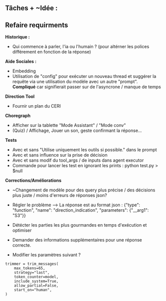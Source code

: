 ## Tâches + ~Idée :

Refaire requirments
----
**Historique :**
- Qui commence à parler, l'ia ou l'humain ? (pour altérner les polices différement en fonction de la réponse)

**Aide Sociales :**
- Embedding
- Utilisation de "config" pour exécuter un nouveau thread et suggérer la requête via une utilisation du modèle avec un autre "prompt".
 **Compliqué** car signifierait passer sur de l'asyncrone / manque de temps

**Direction Tool**
- Fournir un plan du CERI

**Choregraph**
- Afficher sur la tablette "Mode Assistant" / "Mode conv"
- (Quiz) / Affichage, Jouer un son, geste confirmant la réponse...

**Tests**
- Avec et sans "Utilise uniquement les outils si possible." dans le prompt
- Avec et sans influence sur la prise de décision
- Avec et sans modif du tool_args / de inputs dans agent executor
- Commande pour lancer les test en ignorant les prints : python test.py > $null

**Corrections/Améliorations**
- ~Changement de modèle pour des query plus précise / des décisions plus juste / moins d'erreurs de réponses json?
- Régler le problème --> La réponse est au format json :  {"type": "function", "name": "direction_indication", "parameters": {"__arg1": "S3"}}

- Détécter les parties les plus gourmandes en temps d'exécution et optimiser
- Demander des informations supplémentaires pour une réponse correcte.
- Modifier les paramètres suivant ?


```
trimmer = trim_messages(
    max_tokens=65,
    strategy="last",
    token_counter=model,
    include_system=True,
    allow_partial=False,
    start_on="human",
)
```

